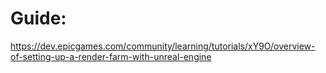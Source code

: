 # Guide:
https://dev.epicgames.com/community/learning/tutorials/xY9O/overview-of-setting-up-a-render-farm-with-unreal-engine
